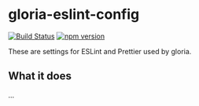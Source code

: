 # gloria-eslint-config

[![Build Status](https://travis-ci.com/gloriaJun/gloria-eslint-config.svg?branch=main)](https://travis-ci.com/gloriaJun/gloria-eslint-config)
[![npm version](https://badge.fury.io/js/eslint-config-gloria-base.svg)](https://badge.fury.io/js/geslint-config-gloria-base)

These are settings for ESLint and Prettier used by gloria.

## What it does

...
